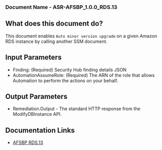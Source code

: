 ### Document Name - ASR-AFSBP_1.0.0_RDS.13

## What does this document do?
This document enables `Auto minor version upgrade` on a given Amazon RDS instance by calling another SSM document.

## Input Parameters
* Finding: (Required) Security Hub finding details JSON
* AutomationAssumeRole: (Required) The ARN of the role that allows Automation to perform the actions on your behalf.

## Output Parameters
* Remediation.Output - The standard HTTP response from the ModifyDBInstance API.

## Documentation Links
* [AFSBP RDS.13](https://docs.aws.amazon.com/securityhub/latest/userguide/securityhub-standards-fsbp-controls.html#fsbp-rds-13)

